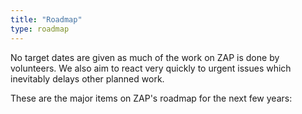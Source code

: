 ```yaml
---
title: "Roadmap"
type: roadmap
---
```

No target dates are given as much of the work on ZAP is done by volunteers. We also aim to react very quickly to urgent issues which inevitably delays other planned work.

These are the major items on ZAP's roadmap for the next few years:
